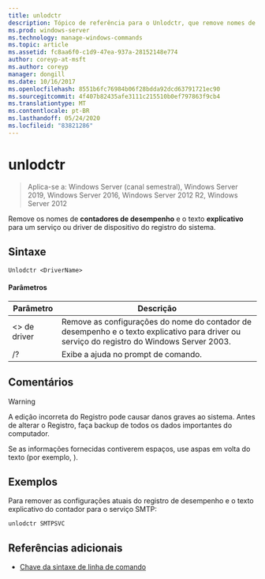 ```yaml
---
title: unlodctr
description: Tópico de referência para o Unlodctr, que remove nomes de contadores de desempenho e texto explicativo para um serviço ou driver de dispositivo do registro do sistema
ms.prod: windows-server
ms.technology: manage-windows-commands
ms.topic: article
ms.assetid: fc8aa6f0-c1d9-47ea-937a-28152148e774
author: coreyp-at-msft
ms.author: coreyp
manager: dongill
ms.date: 10/16/2017
ms.openlocfilehash: 8551b6fc76984b06f28bdda92dcd63791721ec90
ms.sourcegitcommit: 4f407b82435afe3111c215510b0ef797863f9cb4
ms.translationtype: MT
ms.contentlocale: pt-BR
ms.lasthandoff: 05/24/2020
ms.locfileid: "83821286"
---
```

# <a name="unlodctr"></a>unlodctr

> Aplica-se a: Windows Server (canal semestral), Windows Server 2019, Windows Server 2016, Windows Server 2012 R2, Windows Server 2012

Remove os nomes de **contadores de desempenho** e o texto **explicativo** para um serviço ou driver de dispositivo do registro do sistema.

## <a name="syntax"></a>Sintaxe
```
Unlodctr <DriverName>
```
#### <a name="parameters"></a>Parâmetros
|Parâmetro|Descrição|
|-------|--------|
|\<> de driver|Remove as configurações do nome do contador de desempenho e o texto explicativo para driver ou serviço <DriverName> do registro do Windows Server 2003.|
|/?|Exibe a ajuda no prompt de comando.|

## <a name="remarks"></a>Comentários
> [!WARNING]
> A edição incorreta do Registro pode causar danos graves ao sistema. Antes de alterar o Registro, faça backup de todos os dados importantes do computador.

Se as informações fornecidas contiverem espaços, use aspas em volta do texto (por exemplo, <DriverName> ).

## <a name="examples"></a>Exemplos
Para remover as configurações atuais do registro de desempenho e o texto explicativo do contador para o serviço SMTP:
```
unlodctr SMTPSVC
```
## <a name="additional-references"></a>Referências adicionais
- [Chave da sintaxe de linha de comando](command-line-syntax-key.md)

